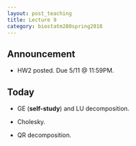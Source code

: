 ```yaml
---
layout: post_teaching
title: Lecture 9
category: biostatm280spring2018
---
```


## Announcement

* HW2 posted. Due 5/11 @ 11:59PM.

## Today

* GE (**self-study**) and LU decomposition.

* Cholesky.

* QR decomposition.




